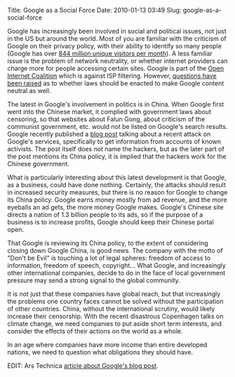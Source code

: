 Title: Google as a Social Force
Date: 2010-01-13 03:49
Slug: google-as-a-social-force

Google has increasingly been involved in social and political issues,
not just in the US but around the world. Most of you are familiar with
the criticism of Google on their privacy policy, with their ability to
identify so many people (Google has over [844 million unique visitors
per
month](http://www.techcrunch.com/2009/08/04/facebook-is-now-the-fourth-largest-site-in-the-world/)).
A less familiar issue is the problem of network neutrality, or whether
internet providers can charge more for people accessing certain sites.
Google is part of the [Open Internet
Coalition](http://www.openinternetcoalition.com/index.cfm?objectid=0016502C-F1F6-6035-B1264DD29499E9D0)
which is against ISP filtering. However, [questions have been
raised](http://arstechnica.com/tech-policy/news/2009/10/after-net-neutrality-will-we-need-google-neutrality.ars)
as to whether laws should be enacted to make Google content neutral as
well.

The latest in Google's involvement in politics is in China. When Google
first went into the Chinese market, it complied with government laws
about censoring, so that websites about Falun Gong, about criticism of
the communist government, etc. would not be listed on Google's search
results. Google recently published a [blog
post](http://googleblog.blogspot.com/2010/01/new-approach-to-china.html)
talking about a recent attack on Google's services, specifically to get
information from accounts of known activists. The post itself does not
name the hackers, but as the later part of the post mentions its China
policy, it is implied that the hackers work for the Chinese government.

What is particularly interesting about this latest development is that
Google, as a business, could have done nothing. Certainly, the attacks
should result in increased security measures, but there is no reason for
Google to change its China policy. Google earns money mostly from ad
revenue, and the more eyeballs an ad gets, the more money Google makes.
Google's Chinese site directs a nation of 1.3 billion people to its ads,
so if the purpose of a business is to increase profits, Google should
keep their Chinese portal open.

That Google is reviewing its China policy, to the extent of considering
closing down Google China, is good news. The company with the motto of
"Don't be Evil" is touching a lot of legal spheres: freedom of access to
information, freedom of speech, copyright... What Google, and
increasingly other international companies, decide to do in the face of
local government pressure may send a strong signal to the global
community.

It is not just that these companies have global reach, but that
increasingly the problems one country faces cannot be solved without the
participation of other countries. China, without the international
scrutiny, would likely increase their censorship. With the recent
disastrous Copenhagen talks on climate change, we need companies to put
aside short term interests, and consider the effects of their actions on
the world as a whole.

In an age where companies have more income than entire developed
nations, we need to question what obligations they should have.

EDIT: Ars Technica [article about Google's blog
post](http://arstechnica.com/tech-policy/news/2010/01/furious-google-throws-down-gauntlet-to-china-over-censorship.ars).

